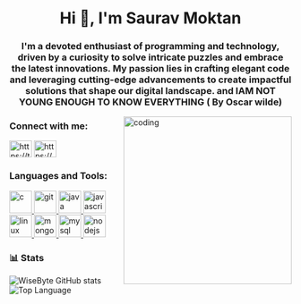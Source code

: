 <h1 align="center">Hi 👋, I'm Saurav Moktan</h1>
<h3 align="center">I'm a devoted enthusiast of programming and technology, driven by a curiosity to solve intricate puzzles and embrace the latest innovations. My passion lies in crafting elegant code and leveraging cutting-edge advancements to create impactful solutions that shape our digital landscape.
and IAM NOT YOUNG ENOUGH TO KNOW EVERYTHING ( By Oscar wilde)
</h3>

<img align="right" alt="coding" width="300px" src="https://media.giphy.com/media/2IudUHdI075HL02Pkk/giphy.gif">
<h3 align="left">Connect with me:</h3>
<p align="left">
<a href="https://twitter.com/https://twitter.com/uknown117" target="blank"><img align="center" src="https://devicons.dev.br/icons?icon=Twitter&size=5&theme=dark&perline=3" alt="https://twitter.com/uknown117" height="30" width="40" /></a>
<a href="https://linkedin.com/in/https://www.linkedin.com/in/saurav-moktan/" target="blank"><img align="center" src="https://devicons.dev.br/icons?icon=LinkedIn&theme=dark" alt="https://www.linkedin.com/in/saurav-moktan/" height="30" width="40" /></a>
</p>

<h3 align="left">Languages and Tools:</h3>
<p align="left"> <a href="https://www.cprogramming.com/" target="_blank" rel="noreferrer"> <img src="https://devicons.dev.br/icons?icon=C&size=5&theme=dark&perline=3" alt="c" width="40" height="40"/> </a> <a href="https://git-scm.com/" target="_blank" rel="noreferrer"> <img src="https://devicons.dev.br/icons?icon=Git&size=5&theme=dark&perline=3" alt="git" width="40" height="40"/> </a> <a href="https://www.java.com" target="_blank" rel="noreferrer"> <img src="https://devicons.dev.br/icons?icon=Java&size=5&theme=dark&perline=3" alt="java" width="40" height="40"/> </a> <a href="https://developer.mozilla.org/en-US/docs/Web/JavaScript" target="_blank" rel="noreferrer"> <img src="https://devicons.dev.br/icons?icon=JavaScript&size=5&theme=dark&perline=3" alt="javascript" width="40" height="40"/> </a> <a href="https://www.linux.org/" target="_blank" rel="noreferrer"> <img src="https://devicons.dev.br/icons?icon=Linux&size=5&theme=dark&perline=3" alt="linux" width="40" height="40"/> </a> <a href="https://www.mongodb.com/" target="_blank" rel="noreferrer"> <img src="https://devicons.dev.br/icons?icon=MongoDB&size=5&theme=dark&perline=3" alt="mongodb" width="40" height="40"/> </a> <a href="https://www.mysql.com/" target="_blank" rel="noreferrer"> <img src="https://devicons.dev.br/icons?icon=MySQL&size=5&theme=dark&perline=3" alt="mysql" width="40" height="40"/> </a> <a href="https://nodejs.org" target="_blank" rel="noreferrer"> <img src="https://devicons.dev.br/icons?icon=NodeJS&size=5&theme=dark&perline=3" alt="nodejs" width="40" height="40"/> </a> </p>

### 📊 Stats
![WiseByte GitHub stats](https://github-readme-stats.vercel.app/api?username=1-Commander&show_icons=true&theme=gruvbox)
![Top Language](https://github-readme-stats.vercel.app/api/top-langs/?username=1-Commander&layout=compact&theme=gruvbox)
